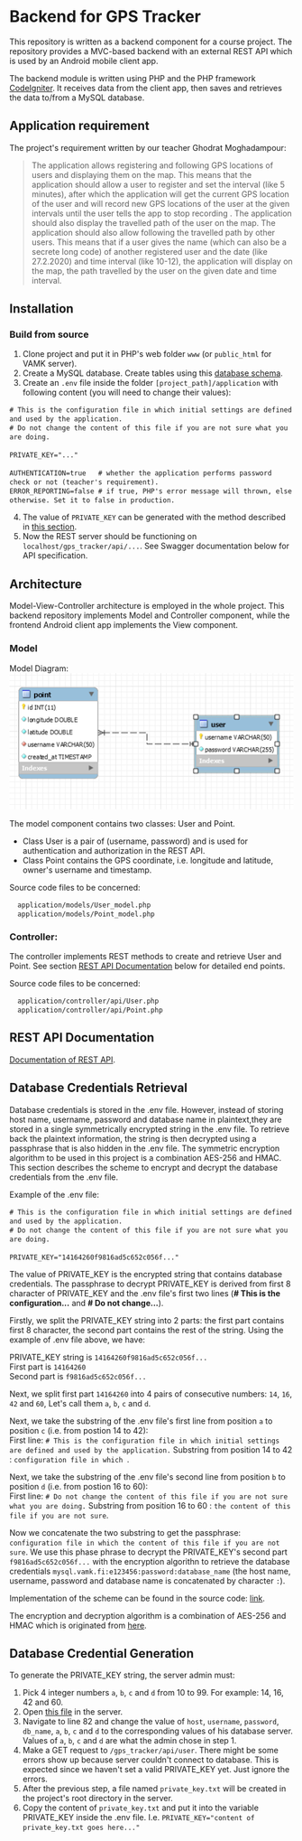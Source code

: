 # Backend for GPS Tracker


This repository is written as a backend component for a course project. The repository provides a MVC-based backend with an external REST API which is used by an Android mobile client app.  
  
The backend module is written using PHP and the PHP framework [CodeIgniter](https://codeigniter.com/). It receives data from the client
app, then saves and retrieves the data to/from a MySQL database.

## Application requirement  
The project's requirement written by our teacher Ghodrat Moghadampour:
> The application allows registering and following GPS locations of users and displaying them on the map. This means that the application should allow a user to register and set the interval (like 5 minutes), after which the application will get the current GPS location of the user and will record new GPS locations of the user at the given intervals until the user tells the app to stop recording . The application should also display the travelled path of the user on the map. The application should also allow following the travelled path by other users. This means that if a user gives the name (which can also be a secrete long code) of another registered user and the date (like 27.2.2020) and time interval (like 10-12), the application will display on the map, the path travelled by the user on the given date and time interval.

## Installation  
### Build from source
1. Clone project and put it in PHP's web folder `www` (or `public_html` for VAMK server).
2. Create a MySQL database. Create tables using this [database schema](https://github.com/pqhuy98/gps_tracker/blob/master/database-schema.sql).
3. Create an `.env` file inside the folder `[project_path]/application` with following content (you will need to change their values):
```
# This is the configuration file in which initial settings are defined and used by the application.
# Do not change the content of this file if you are not sure what you are doing.

PRIVATE_KEY="..."

AUTHENTICATION=true   # whether the application performs password check or not (teacher's requirement).
ERROR_REPORTING=false # if true, PHP's error message will thrown, else otherwise. Set it to false in production.
```
4. The value of `PRIVATE_KEY` can be generated with the method described in [this section](https://github.com/pqhuy98/gps_tracker/blob/master/README.md#database-credentials-retrieval).
5. Now the REST server should be functioning on `localhost/gps_tracker/api/...`. See Swagger documentation below for API specification.

## Architecture
Model-View-Controller architecture is employed in the whole project. This backend repository implements Model and Controller component, while the frontend Android client app implements the View component.

### Model
Model Diagram:  
![Model Diagram](https://raw.githubusercontent.com/pqhuy98/gps_tracker/master/model-diagram.PNG)

The model component contains two classes: User and Point.  
- Class User is a pair of (username, password) and is used for authentication and authorization in the REST API.  
- Class Point contains the GPS coordinate, i.e. longitude and latitude, owner's username and timestamp.

Source code files to be concerned:
```
  application/models/User_model.php
  application/models/Point_model.php
```

### Controller:
The controller implements REST methods to create and retrieve User and Point. See section [REST API Documentation](https://github.com/pqhuy98/gps_tracker#rest-api-documentation) below for detailed end points.

Source code files to be concerned:
```
  application/controller/api/User.php
  application/controller/api/Point.php
```

## REST API Documentation
[Documentation of REST API](https://app.swaggerhub.com/apis-docs/pqhuy98/GPS-Tracker/1.0.0).

## Database Credentials Retrieval
Database credentials is stored in the .env file. However, instead of storing host name, username, password and database name in plaintext,they are stored in a single symmetrically encrypted string in the .env file. To retrieve back the plaintext information, the string is then decrypted using a passphrase that is also hidden in the .env file. The symmetric encryption algorithm to be used in this project is a combination AES-256 and HMAC. This section describes the scheme to encrypt and decrypt the database credentials from the .env file.

Example of the .env file:
```
# This is the configuration file in which initial settings are defined and used by the application.
# Do not change the content of this file if you are not sure what you are doing.

PRIVATE_KEY="14164260f9816ad5c652c056f..."
```

The value of PRIVATE_KEY is the encrypted string that contains database credentials. The passphrase to decrypt PRIVATE_KEY is derived from first 8 character of PRIVATE_KEY and the .env file's first two lines (**# This is the configuration...** and **# Do not change...**).

Firstly, we split the PRIVATE_KEY string into 2 parts: the first part contains first 8 character, the second part contains the rest of the string. Using the example of .env file above, we have:

PRIVATE_KEY string is `14164260f9816ad5c652c056f...`  
First part is `14164260`  
Second part is `f9816ad5c652c056f...`  

Next, we split first part `14164260` into 4 pairs of consecutive numbers: `14`, `16`, `42` and `60`, Let's call them `a`, `b`, `c` and `d`.

Next, we take the substring of the .env file's first line from position `a` to position `c` (i.e. from postion 14 to 42):  
First line: `# This is the configuration file in which initial settings are defined and used by the application.`
Substring from position 14 to 42 : `configuration file in which `.

Next, we take the substring of the .env file's second line from position `b` to position `d` (i.e. from postion 16 to 60):  
First line: `# Do not change the content of this file if you are not sure what you are doing.`
Substring from position 16 to 60 : `the content of this file if you are not sure`.

Now we concatenate the two substring to get the passphrase: `configuration file in which the content of this file if you are not sure`. We use this phase phrase to decrypt the PRIVATE_KEY's second part `f9816ad5c652c056f...` with the encryption algorithn to retrieve the database credentials `mysql.vamk.fi:e123456:password:database_name` (the host name, username, password and database name is concatenated by character `:`).

Implementation of the scheme can be found in the source code: [link](https://github.com/pqhuy98/gps_tracker/blob/master/application/config/database.php#L79).

The encryption and decryption algorithm is a combination of AES-256 and HMAC which is originated from [here](https://stackoverflow.com/a/46872528).

## Database Credential Generation
To generate the PRIVATE_KEY string, the server admin must:
1) Pick 4 integer numbers `a`, `b`, `c` and `d` from 10 to 99. For example: 14, 16, 42 and 60.
2) Open [this file](https://github.com/pqhuy98/gps_tracker/blob/master/application/config/database.php#L82) in the server.
3) Navigate to line 82 and change the value of `host`, `username`, `password`, `db_name`, `a`, `b`, `c` and `d` to the corresponding values of his database server. Values of `a`, `b`, `c` and `d` are what the admin chose in step 1.
4) Make a GET request to `/gps_tracker/api/user`. There might be some errors show up because server couldn't connect to database. This is expected since we haven't set a valid PRIVATE_KEY yet. Just ignore the errors.
5) After the previous step, a file named `private_key.txt` will be created in the project's root directory in the server.
6) Copy the content of `private_key.txt` and put it into the variable PRIVATE_KEY inside the .env file. I.e. `PRIVATE_KEY="content of private_key.txt goes here..."`
